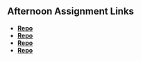 ## Afternoon Assignment Links

* **[Repo](https://github.com/DaDarwin/scoreboardLab)**
* **[Repo](https://github.com/DaDarwin/iceCreamPalorLab)**
* **[Repo](https://github.com/DaDarwin/bossMonsterLab)**
* **[Repo](https://github.com/DaDarwin/<ASSIGNMENT_REPO>)**
